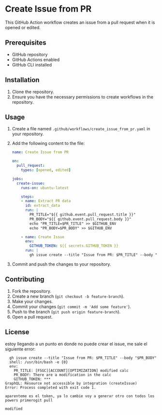 # Create Issue from PR

This GitHub Action workflow creates an issue from a pull request when it is opened or edited.

## Prerequisites

- GitHub repository
- GitHub Actions enabled
- GitHub CLI installed

## Installation

1. Clone the repository.
2. Ensure you have the necessary permissions to create workflows in the repository.

## Usage

1. Create a file named `.github/workflows/create_issue_from_pr.yaml` in your repository.
2. Add the following content to the file:

    ```yaml
    name: Create Issue from PR

    on:
      pull_request:
        types: [opened, edited]

    jobs:
      create-issue:
        runs-on: ubuntu-latest

        steps:
        - name: Extract PR data
          id: extract_data
          run: |
            PR_TITLE="${{ github.event.pull_request.title }}"
            PR_BODY="${{ github.event.pull_request.body }}"
            echo "PR_TITLE=$PR_TITLE" >> $GITHUB_ENV
            echo "PR_BODY=$PR_BODY" >> $GITHUB_ENV

        - name: Create Issue
          env:
            GITHUB_TOKEN: ${{ secrets.GITHUB_TOKEN }}
          run: |
            gh issue create --title "Issue from PR: $PR_TITLE" --body "$PR_BODY"
    ```

3. Commit and push the changes to your repository.

## Contributing

1. Fork the repository.
2. Create a new branch (`git checkout -b feature-branch`).
3. Make your changes.
4. Commit your changes (`git commit -m 'Add some feature'`).
5. Push to the branch (`git push origin feature-branch`).
6. Open a pull request.

## License

estoy llegando a un punto en donde no puede crear el issue, me sale el siguiente error:

```Run gh issue create --title "Issue from PR: $PR_TITLE" --body "$PR_BODY"
  gh issue create --title "Issue from PR: $PR_TITLE" --body "$PR_BODY"
  shell: /usr/bin/bash -e {0}
  env:
    PR_TITLE: [FSGC][ACCOUNT][OPTIMIZATION] modified calc
    PR_BODY: There are a modification in the calc 
    GITHUB_TOKEN: ***
GraphQL: Resource not accessible by integration (createIssue)
Error: Process completed with exit code 1.

aparenteme es el token, ya lo cambie voy a generar otro con todos los powers primerogit pull

modified 
